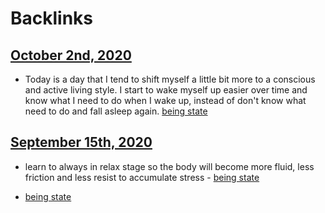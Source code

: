 
# Backlinks
## [October 2nd, 2020](<October 2nd, 2020.md>)
- Today is a day that I tend to shift myself a little bit more to a conscious and active living style. I start to wake myself up easier over time and know what I need to do when I wake up, instead of don't know what need to do and fall asleep again. [being state](<being state.md>)

## [September 15th, 2020](<September 15th, 2020.md>)
- learn to always in relax stage so the body will become more fluid, less friction and less resist to accumulate stress - [being state](<being state.md>)

- [being state](<being state.md>)

